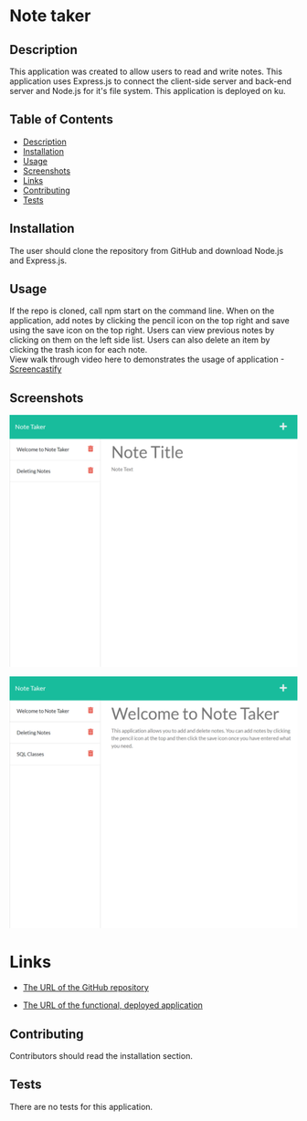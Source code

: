 # Note taker 

## Description 
This application was created to allow users to read and write notes. This application uses Express.js to connect the client-side server and back-end server and Node.js for it's file system. This application is deployed on ku.
 
## Table of Contents
* [Description](#Description)
* [Installation](#installation)
* [Usage](#usage)
* [Screenshots](#screenshots)
* [Links](#links)
* [Contributing](#contributing)
* [Tests](#tests)

## Installation 
The user should clone the repository from GitHub and download Node.js and Express.js. 

## Usage 
If the repo is cloned, call npm start on the command line. When on the application, add notes by clicking the pencil icon on the top right and save using the save icon on the top right. Users can view previous notes by clicking on them on the left side list. Users can also delete an item by clicking the trash icon for each note. <br>
View walk through video here to demonstrates the usage of application -[Screencastify](https://watch.screencastify.com/v/SWN2gdJzHKogzPc9uS5D)

## Screenshots 
![Note Taker](./Assets/images/note1.png)

![Note Taker](./Assets/images/note2.png)

# Links
* [The URL of the GitHub repository](https://github.com/Ruchi479/Note-Taker.git)

* [The URL of the functional, deployed application](https://express-note-taker-01.herokuapp.com/)

## Contributing 
Contributors should read the installation section.

## Tests
There are no tests for this application. 